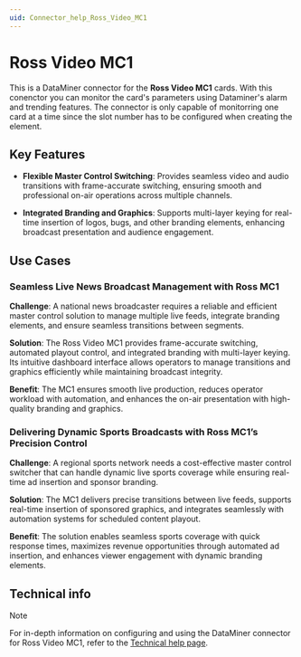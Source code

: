 ```yaml
---
uid: Connector_help_Ross_Video_MC1
---
```


# Ross Video MC1

This is a DataMiner connector for the **Ross Video MC1** cards. With this conenctor you can monitor the card's parameters using Dataminer's alarm and trending features. The connector is only capable of monitorring one card at a time since the slot number has to be configured when creating the element. 

## Key Features

- **Flexible Master Control Switching**: Provides seamless video and audio transitions with frame-accurate switching, ensuring smooth and professional on-air operations across multiple channels.

- **Integrated Branding and Graphics**: Supports multi-layer keying for real-time insertion of logos, bugs, and other branding elements, enhancing broadcast presentation and audience engagement.

## Use Cases

### Seamless Live News Broadcast Management with Ross MC1

**Challenge**: A national news broadcaster requires a reliable and efficient master control solution to manage multiple live feeds, integrate branding elements, and ensure seamless transitions between segments.

**Solution**: The Ross Video MC1 provides frame-accurate switching, automated playout control, and integrated branding with multi-layer keying. Its intuitive dashboard interface allows operators to manage transitions and graphics efficiently while maintaining broadcast integrity.

**Benefit**: The MC1 ensures smooth live production, reduces operator workload with automation, and enhances the on-air presentation with high-quality branding and graphics.

### Delivering Dynamic Sports Broadcasts with Ross MC1’s Precision Control

**Challenge**: A regional sports network needs a cost-effective master control switcher that can handle dynamic live sports coverage while ensuring real-time ad insertion and sponsor branding.

**Solution**: The MC1 delivers precise transitions between live feeds, supports real-time insertion of sponsored graphics, and integrates seamlessly with automation systems for scheduled content playout.

**Benefit**: The solution enables seamless sports coverage with quick response times, maximizes revenue opportunities through automated ad insertion, and enhances viewer engagement with dynamic branding elements.

## Technical info

> [!NOTE]
> For in-depth information on configuring and using the DataMiner connector for Ross Video MC1, refer to the [Technical help page](xref:Connector_help_Ross_Video_MC1_Technical).
